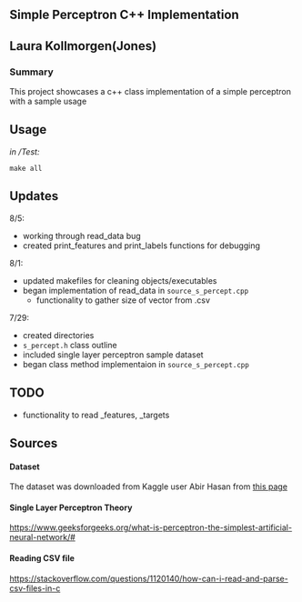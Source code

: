 
## Simple Perceptron C++ Implementation
## Laura Kollmorgen(Jones)
####
### Summary
This project showcases a c++ class implementation of a simple perceptron with a sample usage
## Usage
_in /Test:_
```
make all 
```

## Updates
8/5:
- working through read_data bug
- created print_features and print_labels functions for debugging

8/1:
- updated makefiles for cleaning objects/executables
- began implementation of read_data in `source_s_percept.cpp`
    - functionality to gather size of vector from .csv

7/29:
- created directories
- `s_percept.h` class outline
- included single layer perceptron sample dataset
- began class method implementaion in `source_s_percept.cpp` 


## TODO
- functionality to read _features, _targets

## Sources
#### Dataset
The dataset was downloaded from Kaggle user Abir Hasan from [this page](https://www.kaggle.com/datasets/abirhasan1703100/single-layer-perceptron-datasetsmall?resource=download)
#### Single Layer Perceptron Theory
https://www.geeksforgeeks.org/what-is-perceptron-the-simplest-artificial-neural-network/#
#### Reading CSV file
https://stackoverflow.com/questions/1120140/how-can-i-read-and-parse-csv-files-in-c

